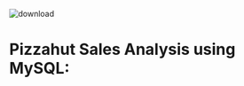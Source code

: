 ![download](https://github.com/vkc0793/Pizzahut-Sales-analysis-using-SQL-/assets/136575552/30cd6120-821f-47d8-9fd9-ee0874314276)

# Pizzahut Sales Analysis using MySQL:





